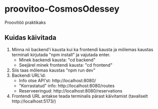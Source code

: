 # proovitoo-CosmosOdessey
Proovitöö praktikaks

## Kuidas käivitada
1. Minna nii backend'i kausta kui ka frontendi kausta ja mõlemas kaustas terminali kirjutada "npm install" ja vajutada enter.
   - Minek backendi kausta: "cd backend"
   - Seejärel minek frontendi kausta: "cd frontend"
2. Siis taas mõlemas kaustas "npm run dev"
3. Backendi URL'id:
   - Info otse API'st: http://localhost:8080/
   - "Korrastatud" info: http://localhost:8080/routes
   - Reserveeringud: http://localhost:8080/reservations
4. Frontendi URL antakse teada terminalis pärast käivitamist (tavaliselt http://localhost:5173/)
